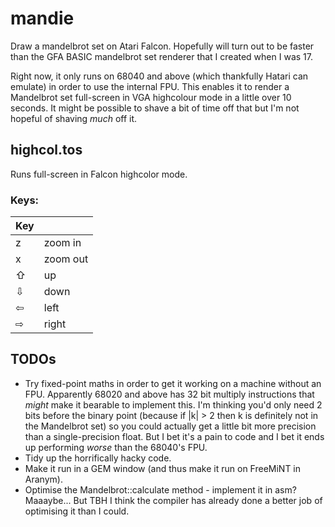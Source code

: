 # mandie

Draw a mandelbrot set on Atari Falcon. Hopefully will turn out to be faster than the
GFA BASIC mandelbrot set renderer that I created when I was 17.

Right now, it only runs on 68040 and above (which thankfully Hatari can emulate) in
order to use the internal FPU. This enables it to render a Mandelbrot set
full-screen in VGA highcolour mode in a little over 10 seconds. It might be possible
to shave a bit of time off that but I'm not hopeful of shaving _much_ off it.

## highcol.tos

Runs full-screen in Falcon highcolor mode.

### Keys:

| Key |          |
| --- | -------- |
| z   | zoom in  |
| x   | zoom out |
| ⇧   | up       |
| ⇩   | down     |
| ⇦   | left     |
| ⇨   | right    |

## TODOs

- Try fixed-point maths in order to get it working on a machine without an FPU.
  Apparently 68020 and above has 32 bit multiply instructions that _might_ make it
  bearable to implement this. I'm thinking you'd only need 2 bits before the binary
  point (because if |k| > 2 then k is definitely not in the Mandelbrot set) so you
  could actually get a little bit more precision than a single-precision float. But I
  bet it's a pain to code and I bet it ends up performing _worse_ than the 68040's
  FPU.
- Tidy up the horrifically hacky code.
- Make it run in a GEM window (and thus make it run on FreeMiNT in Aranym).
- Optimise the Mandelbrot::calculate method - implement it in asm? Maaaybe... But
  TBH I think the compiler has already done a better job of optimising it than I could.
